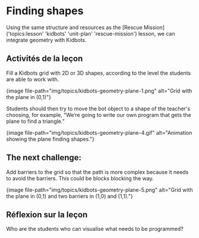 # Finding shapes

Using the same structure and resources as the [Rescue Mission]('topics:lesson' 'kidbots' 'unit-plan' 'rescue-mission') lesson, we can integrate geometry with Kidbots.

## Activités de la leçon

Fill a Kidbots grid with 2D or 3D shapes, according to the level the students are able to work with.

{image file-path="img/topics/kidbots-geometry-plane-1.png" alt="Grid with the plane in (0,1)"}

Students should then try to move the bot object to a shape of the teacher's choosing, for example, "We’re going to write our own program that gets the plane to find a triangle."

{image file-path="img/topics/kidbots-geometry-plane-4.gif" alt="Animation showing the plane finding shapes."}

## The next challenge:

Add barriers to the grid so that the path is more complex because it needs to avoid the barriers. This could be blocks blocking the way.

{image file-path="img/topics/kidbots-geometry-plane-5.png" alt="Grid with the plane in (0,1) and two barriers in (1,0) and (1,1)."}

## Réflexion sur la leçon

Who are the students who can visualise what needs to be programmed?